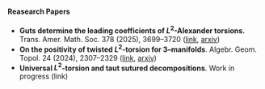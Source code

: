 #### Reasearch Papers

- **Guts determine the leading coefficients of $L^2$-Alexander torsions.** Trans. Amer. Math. Soc. 378 (2025), 3699–3720 ([link](https://www.ams.org/journals/tran/2025-378-05/S0002-9947-2025-09384-X/), [arxiv](https://arxiv.org/abs/2311.04115))
- **On the positivity of twisted $L^2$-torsion for 3–manifolds**. Algebr. Geom. Topol. 24 (2024), 2307–2329 ([link](https://msp.org/agt/2024/24-4/p16.xhtml), [arxiv](https://arxiv.org/abs/2209.10145))
- **Universal $L^2$-torsion and taut sutured decompositions**. Work in progress (link)
